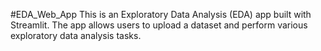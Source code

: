 #EDA_Web_App 
This is an Exploratory Data Analysis (EDA) app built with Streamlit. The app allows users to upload a dataset and perform various exploratory data analysis tasks.

